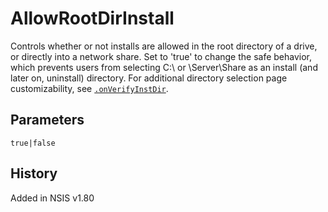 # AllowRootDirInstall

Controls whether or not installs are allowed in the root directory of a drive, or directly into a network share. Set to 'true' to change the safe behavior, which prevents users from selecting C:\ or \\Server\Share as an install (and later on, uninstall) directory. For additional directory selection page customizability, see [`.onVerifyInstDir`][1].

## Parameters

    true|false

## History

Added in NSIS v1.80

[1]: ../Callbacks/onVerifyInstDir.md